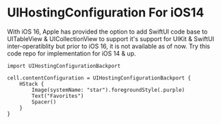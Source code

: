 # UIHostingConfiguration For iOS14
With iOS 16, Apple has provided the option to add SwiftUI code base to UITableView &amp; UICollectionView to support it's support for UIKit &amp; SwiftUI inter-operatiblity but prior to iOS 16, it is not available as of now. Try this code repo for implementation for iOS 14 &amp; up.
```
import UIHostingConfigurationBackport

cell.contentConfiguration = UIHostingConfigurationBackport {
    HStack {
        Image(systemName: "star").foregroundStyle(.purple)
        Text("Favorites")
        Spacer()
    }
}
```
